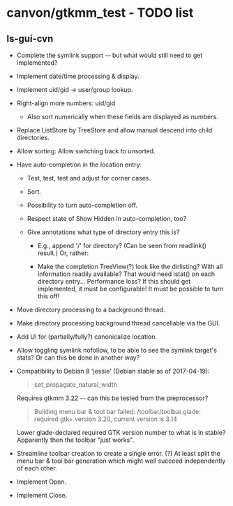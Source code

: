 # canvon/gtkmm\_test - TODO list

## ls-gui-cvn

  * Complete the symlink support -- but what would still need to get implemented?

  * Implement date/time processing & display.

  * Implement uid/gid -> user/group lookup.

  * Right-align more numbers: uid/gid

    * Also sort numerically when these fields are displayed as numbers.

  * Replace ListStore by TreeStore and allow manual descend into child directories.

  * Allow sorting: Allow switching back to unsorted.

  * Have auto-completion in the location entry:

    * Test, test, test and adjust for corner cases.

    * Sort.

    * Possibility to turn auto-completion off.

    * Respect state of Show Hidden in auto-completion, too?

    * Give annotations what type of directory entry this is?

      * E.g., append '/' for directory? (Can be seen from readlink() result.)
        Or, rather:

      * Make the completion TreeView(?) look like the dirlisting?
        With all information readily available? That would need lstat()
        on each directory entry... Performance loss?
        If this should get implemented, it must be configurable!
        It must be possible to turn this off!

  * Move directory processing to a background thread.

  * Make directory processing background thread cancellable via the GUI.

  * Add UI for (partially/fully?) canonicalize location.

  * Allow toggling symlink nofollow, to be able to see the symlink target's stats?
    Or can this be done in another way?

  * Compatibility to Debian 8 'jessie' (Debian stable as of 2017-04-19):

    > set_propagate_natural_width

    Requires gtkmm 3.22 -- can this be tested from the preprocessor?

    > Building menu bar & tool bar failed: <resource>/toolbar/toolbar.glade: required gtk+ version 3.20, current version is 3.14

    Lower glade-declared required GTK version number to what is in stable?
    Apparently then the toolbar "just works".

  * Streamline toolbar creation to create a single error. (?)
    At least split the menu bar & tool bar generation which might well succeed independently of each other.

  * Implement Open.

  * Implement Close.

